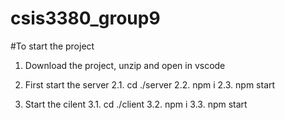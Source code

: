 # csis3380_group9

#To start the project
1. Download the project, unzip and open in vscode

2. First start the server
2.1. cd ./server
2.2. npm i
2.3. npm start

3. Start the cilent
3.1. cd ./client
3.2. npm i
3.3. npm start
